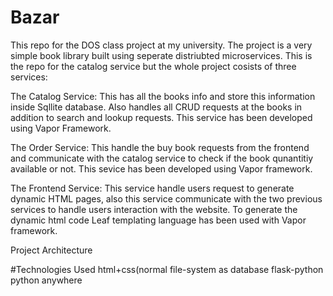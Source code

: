 # Bazar
This repo for the DOS class project at my university. The project is a very simple book library built using seperate distriubted microservices. This is the repo for the catalog service but the whole project cosists of three services:

The Catalog Service: This has all the books info and store this information inside Sqllite database. Also handles all CRUD requests at the books in addition to search and lookup requests. This service has been developed using Vapor Framework.

The Order Service: This handle the buy book requests from the frontend and communicate with the catalog service to check if the book qunantitiy available or not. This sevice has been developed using Vapor framework.

The Frontend Service: This service handle users request to generate dynamic HTML pages, also this service communicate with the two previous services to handle users interaction with the website. To generate the dynamic html code Leaf templating language has been used with Vapor framework.

Project Architecture

#Technologies Used
html+css(normal
file-system as database
flask-python
python anywhere 
